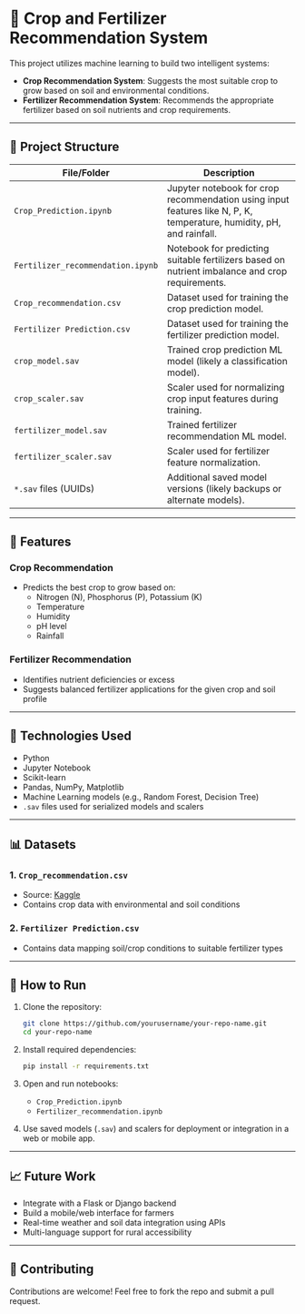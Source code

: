 # 🌾 Crop and Fertilizer Recommendation System

This project utilizes machine learning to build two intelligent systems:
- **Crop Recommendation System**: Suggests the most suitable crop to grow based on soil and environmental conditions.
- **Fertilizer Recommendation System**: Recommends the appropriate fertilizer based on soil nutrients and crop requirements.

---

## 📁 Project Structure

| File/Folder | Description |
|-------------|-------------|
| `Crop_Prediction.ipynb` | Jupyter notebook for crop recommendation using input features like N, P, K, temperature, humidity, pH, and rainfall. |
| `Fertilizer_recommendation.ipynb` | Notebook for predicting suitable fertilizers based on nutrient imbalance and crop requirements. |
| `Crop_recommendation.csv` | Dataset used for training the crop prediction model. |
| `Fertilizer Prediction.csv` | Dataset used for training the fertilizer prediction model. |
| `crop_model.sav` | Trained crop prediction ML model (likely a classification model). |
| `crop_scaler.sav` | Scaler used for normalizing crop input features during training. |
| `fertilizer_model.sav` | Trained fertilizer recommendation ML model. |
| `fertilizer_scaler.sav` | Scaler used for fertilizer feature normalization. |
| `*.sav` files (UUIDs) | Additional saved model versions (likely backups or alternate models). |

---

## 🚀 Features

### Crop Recommendation
- Predicts the best crop to grow based on:
  - Nitrogen (N), Phosphorus (P), Potassium (K)
  - Temperature
  - Humidity
  - pH level
  - Rainfall

### Fertilizer Recommendation
- Identifies nutrient deficiencies or excess
- Suggests balanced fertilizer applications for the given crop and soil profile

---

## 🔧 Technologies Used

- Python
- Jupyter Notebook
- Scikit-learn
- Pandas, NumPy, Matplotlib
- Machine Learning models (e.g., Random Forest, Decision Tree)
- `.sav` files used for serialized models and scalers

---

## 📊 Datasets

### 1. `Crop_recommendation.csv`
- Source: [Kaggle](https://www.kaggle.com/datasets)
- Contains crop data with environmental and soil conditions

### 2. `Fertilizer Prediction.csv`
- Contains data mapping soil/crop conditions to suitable fertilizer types

---

## 📌 How to Run

1. Clone the repository:
   ```bash
   git clone https://github.com/yourusername/your-repo-name.git
   cd your-repo-name
   ```

2. Install required dependencies:
   ```bash
   pip install -r requirements.txt
   ```

3. Open and run notebooks:
   - `Crop_Prediction.ipynb`
   - `Fertilizer_recommendation.ipynb`

4. Use saved models (`.sav`) and scalers for deployment or integration in a web or mobile app.

---

## 📈 Future Work

- Integrate with a Flask or Django backend
- Build a mobile/web interface for farmers
- Real-time weather and soil data integration using APIs
- Multi-language support for rural accessibility

---

## 🤝 Contributing

Contributions are welcome! Feel free to fork the repo and submit a pull request.
